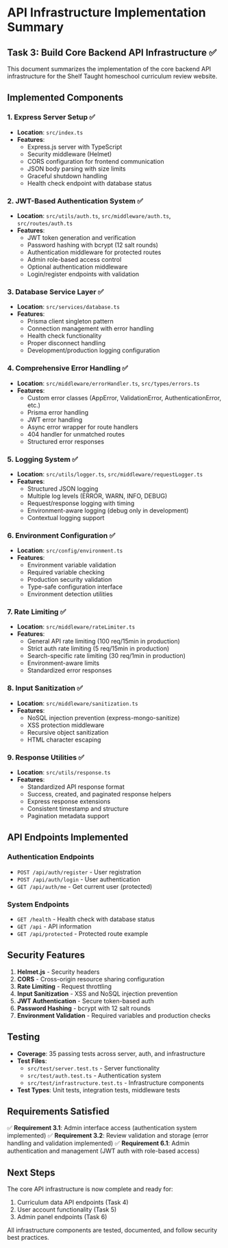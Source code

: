 # API Infrastructure Implementation Summary

## Task 3: Build Core Backend API Infrastructure ✅

This document summarizes the implementation of the core backend API infrastructure for the Shelf Taught homeschool curriculum review website.

## Implemented Components

### 1. Express Server Setup ✅
- **Location**: `src/index.ts`
- **Features**:
  - Express.js server with TypeScript
  - Security middleware (Helmet)
  - CORS configuration for frontend communication
  - JSON body parsing with size limits
  - Graceful shutdown handling
  - Health check endpoint with database status

### 2. JWT-Based Authentication System ✅
- **Location**: `src/utils/auth.ts`, `src/middleware/auth.ts`, `src/routes/auth.ts`
- **Features**:
  - JWT token generation and verification
  - Password hashing with bcrypt (12 salt rounds)
  - Authentication middleware for protected routes
  - Admin role-based access control
  - Optional authentication middleware
  - Login/register endpoints with validation

### 3. Database Service Layer ✅
- **Location**: `src/services/database.ts`
- **Features**:
  - Prisma client singleton pattern
  - Connection management with error handling
  - Health check functionality
  - Proper disconnect handling
  - Development/production logging configuration

### 4. Comprehensive Error Handling ✅
- **Location**: `src/middleware/errorHandler.ts`, `src/types/errors.ts`
- **Features**:
  - Custom error classes (AppError, ValidationError, AuthenticationError, etc.)
  - Prisma error handling
  - JWT error handling
  - Async error wrapper for route handlers
  - 404 handler for unmatched routes
  - Structured error responses

### 5. Logging System ✅
- **Location**: `src/utils/logger.ts`, `src/middleware/requestLogger.ts`
- **Features**:
  - Structured JSON logging
  - Multiple log levels (ERROR, WARN, INFO, DEBUG)
  - Request/response logging with timing
  - Environment-aware logging (debug only in development)
  - Contextual logging support

### 6. Environment Configuration ✅
- **Location**: `src/config/environment.ts`
- **Features**:
  - Environment variable validation
  - Required variable checking
  - Production security validation
  - Type-safe configuration interface
  - Environment detection utilities

### 7. Rate Limiting ✅
- **Location**: `src/middleware/rateLimiter.ts`
- **Features**:
  - General API rate limiting (100 req/15min in production)
  - Strict auth rate limiting (5 req/15min in production)
  - Search-specific rate limiting (30 req/1min in production)
  - Environment-aware limits
  - Standardized error responses

### 8. Input Sanitization ✅
- **Location**: `src/middleware/sanitization.ts`
- **Features**:
  - NoSQL injection prevention (express-mongo-sanitize)
  - XSS protection middleware
  - Recursive object sanitization
  - HTML character escaping

### 9. Response Utilities ✅
- **Location**: `src/utils/response.ts`
- **Features**:
  - Standardized API response format
  - Success, created, and paginated response helpers
  - Express response extensions
  - Consistent timestamp and structure
  - Pagination metadata support

## API Endpoints Implemented

### Authentication Endpoints
- `POST /api/auth/register` - User registration
- `POST /api/auth/login` - User authentication
- `GET /api/auth/me` - Get current user (protected)

### System Endpoints
- `GET /health` - Health check with database status
- `GET /api` - API information
- `GET /api/protected` - Protected route example

## Security Features

1. **Helmet.js** - Security headers
2. **CORS** - Cross-origin resource sharing configuration
3. **Rate Limiting** - Request throttling
4. **Input Sanitization** - XSS and NoSQL injection prevention
5. **JWT Authentication** - Secure token-based auth
6. **Password Hashing** - bcrypt with 12 salt rounds
7. **Environment Validation** - Required variables and production checks

## Testing

- **Coverage**: 35 passing tests across server, auth, and infrastructure
- **Test Files**:
  - `src/test/server.test.ts` - Server functionality
  - `src/test/auth.test.ts` - Authentication system
  - `src/test/infrastructure.test.ts` - Infrastructure components
- **Test Types**: Unit tests, integration tests, middleware tests

## Requirements Satisfied

✅ **Requirement 3.1**: Admin interface access (authentication system implemented)
✅ **Requirement 3.2**: Review validation and storage (error handling and validation implemented)
✅ **Requirement 6.1**: Admin authentication and management (JWT auth with role-based access)

## Next Steps

The core API infrastructure is now complete and ready for:
1. Curriculum data API endpoints (Task 4)
2. User account functionality (Task 5)
3. Admin panel endpoints (Task 6)

All infrastructure components are tested, documented, and follow security best practices.